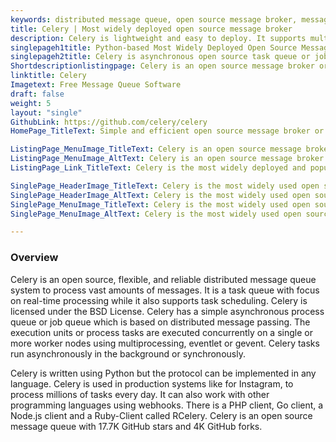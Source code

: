 ```yaml
---
keywords: distributed message queue, open source message broker, message broker software, message queue software, best message queue, best message broker, queuing service
title: Celery | Most widely deployed open source message broker
description: Celery is lightweight and easy to deploy. It supports multiple messaging protocols and deployed in distributed configurations to meet high-scale requirements.
singlepageh1title: Python-based Most Widely Deployed Open Source Message Broker
singlepageh2title: Celery is asynchronous open source task queue or job queue based on distributed message queue. It supports queue scheduling focusing on real time operations.
Shortdescriptionlistingpage: Celery is an open source message broker or queue manager. It provides your applications a common platform to send and receive messages in cloud environments.
linktitle: Celery
Imagetext: Free Message Queue Software
draft: false
weight: 5
layout: "single"
GithubLink: https://github.com/celery/celery
HomePage_TitleText: Simple and efficient open source message broker or queue manager

ListingPage_MenuImage_TitleText: Celery is an open source message broker or queue manager.
ListingPage_MenuImage_AltText: Celery is an open source message broker or queue manager.
ListingPage_Link_TitleText: Celery is the most widely deployed and popular open source best message broker.

SinglePage_HeaderImage_TitleText: Celery is the most widely used open source best message broker software
SinglePage_HeaderImage_AltText: Celery is the most widely used open source best message broker software
SinglePage_MenuImage_TitleText: Celery is the most widely used open source best message broker software
SinglePage_MenuImage_AltText: Celery is the most widely used open source best message broker software

---
```


### **Overview**

Celery is an open source, flexible, and reliable distributed message queue system to process vast amounts of messages. It is a task queue with focus on real-time processing while it also supports task scheduling. Celery is licensed under the BSD License. Celery has a simple asynchronous process queue or job queue which is based on distributed message passing. The execution units or process tasks are executed concurrently on a single or more worker nodes using multiprocessing, eventlet or gevent. Celery tasks run asynchronously in the background or synchronously.

Celery is written using Python but the protocol can be implemented in any language. Celery is used in production systems like for Instagram, to process millions of tasks every day. It can also work with other programming languages using webhooks. There is a PHP client, Go client, a Node.js client and a Ruby-Client called RCelery. Celery is an open source message queue with 17.7K GitHub stars and 4K GitHub forks.